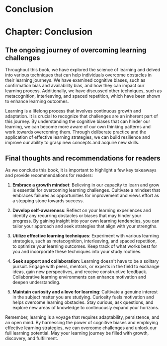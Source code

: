 # Conclusion

Chapter: Conclusion
===================

The ongoing journey of overcoming learning challenges
-----------------------------------------------------

Throughout this book, we have explored the science of learning and delved into various techniques that can help individuals overcome obstacles in their learning journeys. We have examined cognitive biases, such as confirmation bias and availability bias, and how they can impact our learning process. Additionally, we have discussed other techniques, such as metacognition, interleaving, and spaced repetition, which have been shown to enhance learning outcomes.

Learning is a lifelong process that involves continuous growth and adaptation. It is crucial to recognize that challenges are an inherent part of this journey. By understanding the cognitive biases that can hinder our learning, we can become more aware of our own thinking patterns and work towards overcoming them. Through deliberate practice and the application of effective learning strategies, we can build resilience and improve our ability to grasp new concepts and acquire new skills.

Final thoughts and recommendations for readers
----------------------------------------------

As we conclude this book, it is important to highlight a few key takeaways and provide recommendations for readers:

1. **Embrace a growth mindset**: Believing in our capacity to learn and grow is essential for overcoming learning challenges. Cultivate a mindset that embraces failures as opportunities for improvement and views effort as a stepping stone towards success.

2. **Develop self-awareness**: Reflect on your learning experiences and identify any recurring obstacles or biases that may hinder your progress. By gaining insight into your own learning tendencies, you can tailor your approach and seek strategies that align with your strengths.

3. **Utilize effective learning techniques**: Experiment with various learning strategies, such as metacognition, interleaving, and spaced repetition, to optimize your learning outcomes. Keep track of what works best for you and incorporate these techniques into your study routines.

4. **Seek support and collaboration**: Learning doesn't have to be a solitary pursuit. Engage with peers, mentors, or experts in the field to exchange ideas, gain new perspectives, and receive constructive feedback. Collaborative learning environments can enhance motivation and deepen understanding.

5. **Maintain curiosity and a love for learning**: Cultivate a genuine interest in the subject matter you are studying. Curiosity fuels motivation and helps overcome learning obstacles. Stay curious, ask questions, and explore new areas of knowledge to continuously expand your horizons.

Remember, learning is a voyage that requires adaptability, persistence, and an open mind. By harnessing the power of cognitive biases and employing effective learning strategies, we can overcome challenges and unlock our full learning potential. May your learning journey be filled with growth, discovery, and fulfillment.